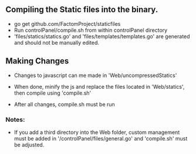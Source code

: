 ## Compiling the Static files into the binary.
 - go get github.com/FactomProject/staticfiles
 - Run controlPanel/compile.sh from within controlPanel directory
  - 'files/statics/statics.go' and 'files/templates/templates.go' are generated and should not be manually edited.

## Making Changes
 - Changes to javascript can me made in 'Web/uncompressedStatics'
  - When done, minify the js and replace the files located in 'Web/statics', then compile using 'compile.sh'

- After all changes, compile.sh must be run



 ### Notes:
 - If you add a third directory into the Web folder, custom management
 must be added in '/controlPanel/files/general.go' and 'compile.sh' must
 be adjusted.
